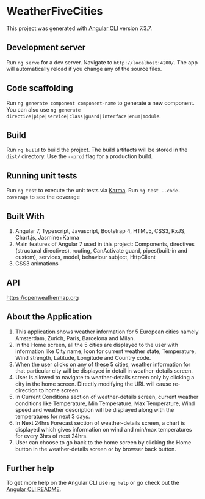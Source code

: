 # WeatherFiveCities

This project was generated with [Angular CLI](https://github.com/angular/angular-cli) version 7.3.7.

## Development server

Run `ng serve` for a dev server. Navigate to `http://localhost:4200/`. The app will automatically reload if you change any of the source files.

## Code scaffolding

Run `ng generate component component-name` to generate a new component. You can also use `ng generate directive|pipe|service|class|guard|interface|enum|module`.

## Build

Run `ng build` to build the project. The build artifacts will be stored in the `dist/` directory. Use the `--prod` flag for a production build.

## Running unit tests

Run `ng test` to execute the unit tests via [Karma](https://karma-runner.github.io).
Run `ng test --code-coverage` to see the coverage

## Built With

1. Angular 7, Typescript, Javascript, Bootstrap 4, HTML5, CSS3, RxJS, Chart.js, Jasmine+Karma
2. Main features of Angular 7 used in this project: Components, directives (structural directives), routing, CanActivate guard, pipes(built-in and custom), services, model, behaviour subject, HttpClient
3. CSS3 animations

## API
https://openweathermap.org

## About the Application

1. This application shows weather information for 5 European cities namely Amsterdam, Zurich, Paris, Barcelona and Milan.
2. In the Home screen, all the 5 cities are displayed to the user with information like City name, Icon for current weather state, Temperature, Wind strength, Latitude, Longitude and Country code.
3. When the user clicks on any of these 5 cities, weather information for that particular city will be displayed in detail in weather-details screen.
4. User is allowed to navigate to weather-details screen only by clicking a city in the home screen. Directly modifying the URL will cause re-direction to home screen.
5. In Current Conditions section of weather-details screen, current weather conditions like Temperature, Min Temperature, Max Temperature, Wind speed and weather description will be displayed along with the temperatures for next 3 days.
6. In Next 24hrs Forecast section of weather-details screen, a chart is displayed which gives information on wind and min/max temperatures for every 3hrs of next 24hrs.
7. User can choose to go back to the home screen by clicking the Home button in the weather-details screen or by browser back button.

## Further help

To get more help on the Angular CLI use `ng help` or go check out the [Angular CLI README](https://github.com/angular/angular-cli/blob/master/README.md).
